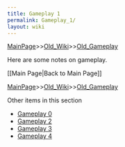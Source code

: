 ```yaml
---
title: Gameplay 1
permalink: Gameplay_1/
layout: wiki
---
```


[MainPage](/keeperrl_wiki/ "wikilink")>>[Old_Wiki](/keeperrl_wiki/Old_Wiki "wikilink")>>[Old_Gameplay](/keeperrl_wiki/Old_Gameplay "wikilink")

Here are some notes on gameplay.

[[Main Page|Back to Main Page]]

[MainPage](/keeperrl_wiki/ "wikilink")>>[Old_Wiki](/keeperrl_wiki/Old_Wiki "wikilink")>>[Old_Gameplay](/keeperrl_wiki/Old_Gameplay "wikilink")

Other items in this section
-    [Gameplay 0](/keeperrl_wiki/Gameplay_0 "wikilink")
-    [Gameplay 2](/keeperrl_wiki/Gameplay_2 "wikilink")
-    [Gameplay 3](/keeperrl_wiki/Gameplay_3 "wikilink")
-    [Gameplay 4](/keeperrl_wiki/Gameplay_4 "wikilink")
